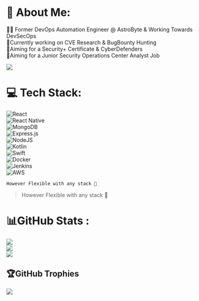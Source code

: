 # 💫 About Me:
👨‍💻 Former DevOps Automation Engineer @ AstroByte & Working Towards DevSecOps <br>🔭Currently working on CVE Research & BugBounty Hunting<br>🚩Aiming for a Security+ Certificate & CyberDefenders<br>📍Aiming for a Junior Security Operations Center Analyst Job

![](https://komarev.com/ghpvc/?username=DasAutoIngenieur&color=blueviolet&style=for-the-badge&base=120)
# 💻 Tech Stack:

![React](https://img.shields.io/badge/react-%2320232a.svg?style=for-the-badge&logo=react&logoColor=%2361DAFB) <br> 
![React Native](https://img.shields.io/badge/react_native-%2320232a.svg?style=for-the-badge&logo=react&logoColor=%2361DAFB) <br>
![MongoDB](https://img.shields.io/badge/MongoDB-%234ea94b.svg?style=for-the-badge&logo=mongodb&logoColor=white) <br>
![Express.js](https://img.shields.io/badge/express.js-%23404d59.svg?style=for-the-badge&logo=express&logoColor=%2361DAFB) <br> 
![NodeJS](https://img.shields.io/badge/node.js-6DA55F?style=for-the-badge&logo=node.js&logoColor=white) <br>
![Kotlin](https://img.shields.io/badge/kotlin-%230095D5.svg?style=for-the-badge&logo=kotlin&logoColor=white) <br> 
![Swift](https://img.shields.io/badge/swift-F54A2A?style=for-the-badge&logo=swift&logoColor=white)  <br>
![Docker](https://img.shields.io/badge/docker-%230db7ed.svg?style=for-the-badge&logo=docker&logoColor=white) <br> 
![Jenkins](https://img.shields.io/badge/jenkins-%232C5263.svg?style=for-the-badge&logo=jenkins&logoColor=white) <br>
![AWS](https://img.shields.io/badge/AWS-%23FF9900.svg?style=for-the-badge&logo=amazon-aws&logoColor=white)

``However Flexible with any stack 💪``
> However Flexible with any stack 💪

# 📊GitHub Stats :
![](https://github-readme-stats.vercel.app/api?username=DasAutoIngenieur&theme=radical&hide_border=false&include_all_commits=false&count_private=false)<br/>
![](https://github-readme-streak-stats.herokuapp.com/?user=DasAutoIngenieur&theme=radical&hide_border=false)<br/>
![](https://github-readme-stats.vercel.app/api/top-langs/?username=DasAutoIngenieur&theme=radical&hide_border=false&include_all_commits=false&count_private=false&layout=compact)

## 🏆GitHub Trophies
![](https://github-trophies.vercel.app/?username=DasAutoIngenieur&theme=radical&no-frame=false&no-bg=false&margin-w=4)

<!-- Proudly created with GPRM ( https://gprm.itsvg.in ) -->
